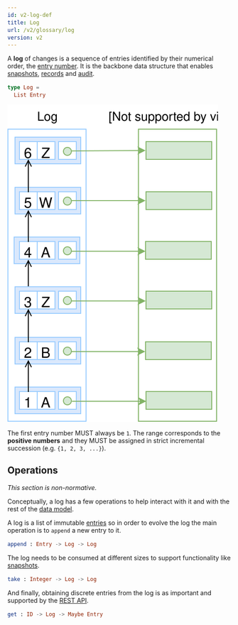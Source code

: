```yaml
---
id: v2-log-def
title: Log
url: /v2/glossary/log
version: v2
---
```


A **log** of changes is a sequence of entries identified by
their numerical order, the [entry number](/v2/glossary/entry#number).
It is the backbone data structure that enables [snapshots](/v2/glossary/snapshot),
[records](/v2/glossary/record) and [audit](/v2/data-model/audit).

```elm
type Log =
  List Entry
```

![A picture of a log with A, B a Z entries](./data-model/data-model-log.svg)

The first entry number MUST always be `1`. The range corresponds to the
**positive numbers** and they MUST be assigned in strict incremental
succession (e.g. `{1, 2, 3, ...}`).


## Operations

_This section is non-normative._

Conceptually, a log has a few operations to help interact with it and with the
rest of the [data model](/v2/data-model).


A log is a list of immutable [entries](/v2/glossary/entry) so in order to evolve
the log the main operation is to `append` a new entry to it.

```elm
append : Entry -> Log -> Log
```

The log needs to be consumed at different sizes to support functionality like
[snapshots](/v2/glossary/snapshots).

```elm
take : Integer -> Log -> Log
```

And finally, obtaining discrete entries from the log is as important and
supported by the [REST API](/v2/rest-api).

```elm
get : ID -> Log -> Maybe Entry
```
